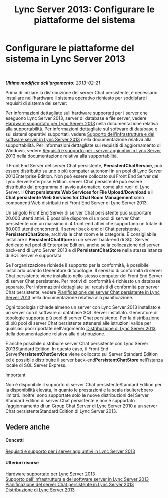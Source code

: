 ﻿---
title: 'Lync Server 2013: Configurare le piattaforme del sistema'
TOCTitle: Configurare le piattaforme del sistema
ms:assetid: 2e72e49d-2737-4b5b-8c0a-60f6ecb15bf1
ms:mtpsurl: https://technet.microsoft.com/it-it/library/JJ204783(v=OCS.15)
ms:contentKeyID: 49300054
ms.date: 08/24/2015
mtps_version: v=OCS.15
ms.translationtype: HT
---

# Configurare le piattaforme del sistema in Lync Server 2013

 

_**Ultima modifica dell'argomento:** 2013-02-21_

Prima di iniziare la distribuzione del server Chat persistente, è necessario installare nell'hardware il sistema operativo richiesto per soddisfare i requisiti di sistema dei server:

Per informazioni dettagliate sull'hardware supportati per i server che eseguono Lync Server 2013, server di database e file server, vedere [Hardware supportato per Lync Server 2013](lync-server-2013-supported-hardware.md) nella documentazione relativa alla supportabilità. Per informazioni dettagliate sul software di database e sui sistemi operativi supportati, vedere [Supporto dell'infrastruttura e del software server in Lync Server 2013](lync-server-2013-server-software-and-infrastructure-support.md) nella documentazione relativa alla supportabilità. Per informazioni dettagliate sui requisiti di aggiornamento di Windows, vedere [Requisiti e supporto per i server aggiuntivi in Lync Server 2013](lync-server-2013-additional-server-support-and-requirements.md) nella documentazione relativa alla supportabilità.

Il Front End Server del server Chat persistente, **PersistentChatService**, può essere distribuito su uno o più computer autonomi in un pool di Lync Server 2013Enterprise Edition. Non può essere collocato sui Front End Server del Lync ServerEnterprise Edition. server Chat persistente può essere distribuito dal programma di avvio automatico, come altri ruoli di Lync Server. Il **Chat persistente Web Services for File Upload/Download** e il **Chat persistente Web Services for Chat Room Management** sono componenti Web distribuiti nei Front End Server di Lync Server 2013.

Un singolo Front End Server di server Chat persistente può supportare 20.000 utenti attivi. È possibile disporre di un pool di server Chat persistente con un massimo di 4 front end attivi che supportano un totale di 80.000 utenti concorrenti. Il server back-end di Chat persistente, **PersistentChatStore**, archivia le chat room e le categorie. È consigliabile installare il **PersistentChatStore** in un server back-end di SQL Server dedicato nel pool di Enterprise Edition, anche se la collocazione del server back-end di Lync Server 2013 e di **PersistentChatStore** nella stessa istanza di SQL Server è supportata.

Se l'organizzazione richiede il supporto per la conformità, è possibile installarlo usando Generatore di topologie. Il servizio di conformità di server Chat persistente viene installato nello stesso computer del Front End Server di server Chat persistente. Per motivi di conformità è richiesto un database separato. Per informazioni dettagliate sui requisiti di conformità per server Chat persistente, vedere [Pianificazione del server Chat persistente in Lync Server 2013](lync-server-2013-planning-for-persistent-chat-server.md) nella documentazione relativa alla pianificazione.

Ogni topologia richiede almeno un server con Lync Server 2013 installato e un server con il software di database SQL Server installato. Generatore di topologie supporta più pool di server Chat persistente. Per la distribuzione di più pool di server Chat persistente attenersi alle istruzioni valide per qualsiasi pool riportate nell'argomento [Distribuzione di Lync Server 2013](lync-server-2013-deploying-lync-server.md) della documentazione relativa alla distribuzione.

È anche possibile distribuire server Chat persistente con Lync Server 2013Standard Edition. In questo caso, il Front End Server**PersistentChatService** viene collocato sul Server Standard Edition ed è possibile distribuire il server back-end**PersistentChatStore** nell'istanza locale di SQL Server Express.

> [!important]  
> Non è disponibile il supporto di server Chat persistenteStandard Edition per la disponibilità elevata, in quanto le prestazioni e la scala risulterebbero limitati. Inoltre, sono supportate solo le nuove distribuzioni del Server Standard Edition di server Chat persistente e non è supportato l'aggiornamento di un Group Chat Server di Lync Server 2010 a un server Chat persistenteStandard Edition di Lync Server 2013.

## Vedere anche

#### Concetti

[Requisiti e supporto per i server aggiuntivi in Lync Server 2013](lync-server-2013-additional-server-support-and-requirements.md)  

#### Ulteriori risorse

[Hardware supportato per Lync Server 2013](lync-server-2013-supported-hardware.md)  
[Supporto dell'infrastruttura e del software server in Lync Server 2013](lync-server-2013-server-software-and-infrastructure-support.md)  
[Pianificazione del server Chat persistente in Lync Server 2013](lync-server-2013-planning-for-persistent-chat-server.md)  
[Distribuzione di Lync Server 2013](lync-server-2013-deploying-lync-server.md)

